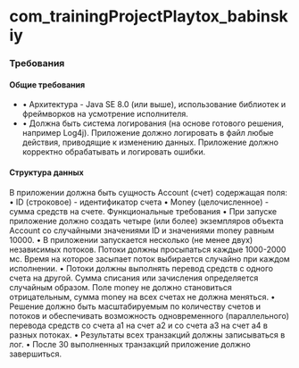 # com_trainingProjectPlaytox_babinskiy
<h3>Требования</h3>
<h4>Общие требования</h4>
<ul>
<li>•	Архитектура - Java SE 8.0 (или выше), использование библиотек и фреймворков на усмотрение исполнителя.</li>
<li>•	Должна быть система логирования (на основе готового решения, например Log4j). Приложение должно логировать в файл любые действия, приводящие к изменению данных. Приложение должно корректно обрабатывать и логировать ошибки.</li>
</ul>
<h4>Структура данных</h4>
В приложении должна быть сущность Account (счет) содержащая поля:
•	ID (строковое) - идентификатор счета
•	Money (целочисленное) - сумма средств на счете.
Функциональные требования
•	При запуске приложение должно создать четыре (или более) экземпляров объекта Account со случайными значениями ID и значениями money равным 10000.
•	В приложении запускается несколько (не менее двух) независимых потоков. Потоки должны просыпаться каждые 1000-2000 мс. Время на которое засыпает поток выбирается случайно при каждом исполнении.
•	Потоки должны выполнять перевод средств с одного счета на другой. Сумма списания или зачисления определяется случайным образом. Поле money не должно становиться отрицательным, сумма money на всех счетах не должна меняться.
•	Решение должно быть масштабируемым по количеству счетов и потоков и обеспечивать возможность одновременного (параллельного) перевода средств со счета a1 на счет a2 и со счета a3 на счет а4 в разных потоках.
•	Результаты всех транзакций должны записываться в лог.
•	После 30 выполненных транзакций приложение должно завершиться.
